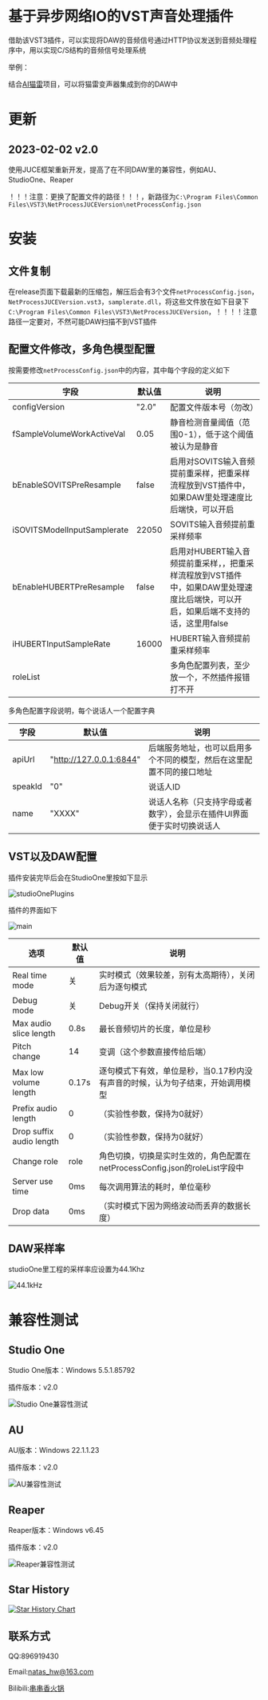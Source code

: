 # 基于异步网络IO的VST声音处理插件

借助该VST3插件，可以实现将DAW的音频信号通过HTTP协议发送到音频处理程序中，用以实现C/S结构的音频信号处理系统

举例：

结合[AI猫雷](https://github.com/IceKyrin/sovits_f0_infer/tree/main)项目，可以将猫雷变声器集成到你的DAW中

# 更新

## 2023-02-02 v2.0

使用JUCE框架重新开发，提高了在不同DAW里的兼容性，例如AU、StudioOne、Reaper

！！！注意：更换了配置文件的路径！！！，新路径为`C:\Program Files\Common Files\VST3\NetProcessJUCEVersion\netProcessConfig.json`

# 安装

## 文件复制

在release页面下载最新的压缩包，解压后会有3个文件`netProcessConfig.json`，`NetProcessJUCEVersion.vst3`，`samplerate.dll`，将这些文件放在如下目录下`C:\Program Files\Common Files\VST3\NetProcessJUCEVersion`，！！！！注意路径一定要对，不然可能DAW扫描不到VST插件

## 配置文件修改，多角色模型配置

按需要修改`netProcessConfig.json`中的内容，其中每个字段的定义如下

|  字段   | 默认值  | 说明 |
|  ----  | ----  | --- |
| configVersion  | "2.0" | 配置文件版本号（勿改） |
| fSampleVolumeWorkActiveVal  | 0.05 | 静音检测音量阈值（范围0-1），低于这个阈值被认为是静音 |
| bEnableSOVITSPreResample  | false | 启用对SOVITS输入音频提前重采样，把重采样流程放到VST插件中，如果DAW里处理速度比后端快，可以开启 |
| iSOVITSModelInputSamplerate  | 22050 | SOVITS输入音频提前重采样频率 |
| bEnableHUBERTPreResample  | false | 启用对HUBERT输入音频提前重采样，，把重采样流程放到VST插件中，如果DAW里处理速度比后端快，可以开启，如果后端不支持的话，这里用false |
| iHUBERTInputSampleRate  | 16000 | HUBERT输入音频提前重采样频率 |
| roleList  |  | 多角色配置列表，至少放一个，不然插件报错打不开 |

多角色配置字段说明，每个说话人一个配置字典

|  字段   | 默认值  | 说明 |
|  ----  | ----  | --- |
| apiUrl  | "http://127.0.0.1:6844" | 后端服务地址，也可以启用多个不同的模型，然后在这里配置不同的接口地址 |
| speakId  | "0" | 说话人ID |
| name  | "XXXX" | 说话人名称（只支持字母或者数字），会显示在插件UI界面便于实时切换说话人 |

## VST以及DAW配置

插件安装完毕后会在StudioOne里按如下显示

![studioOnePlugins](./docs/plugins.png)

插件的界面如下

![main](./docs/main.png)

|  选项   | 默认值  | 说明 |
|  ----  | ----  | --- |
| Real time mode  | 关 | 实时模式（效果较差，别有太高期待），关闭后为逐句模式 |
| Debug mode  | 关 | Debug开关（保持关闭就行） |
| Max audio slice length  | 0.8s | 最长音频切片的长度，单位是秒 |
| Pitch change  | 14 | 变调（这个参数直接传给后端） |
| Max low volume length  | 0.17s | 逐句模式下有效，单位是秒，当0.17秒内没有声音的时候，认为句子结束，开始调用模型 |
| Prefix audio length  | 0 | （实验性参数，保持为0就好） |
| Drop suffix audio length  | 0 | （实验性参数，保持为0就好） |
| Change role  | role | 角色切换，切换是实时生效的，角色配置在netProcessConfig.json的roleList字段中 |
| Server use time  | 0ms | 每次调用算法的耗时，单位毫秒 |
| Drop data  | 0ms | （实时模式下因为网络波动而丢弃的数据长度） |

## DAW采样率

studioOne里工程的采样率应设置为44.1Khz

![44.1kHz](./docs/studioOneSampleRateSetting.png)

# 兼容性测试

## Studio One

Studio One版本：Windows 5.5.1.85792

插件版本：v2.0

![Studio One兼容性测试](./docs/studio_one_test.png)

## AU

AU版本：Windows 22.1.1.23

插件版本：v2.0

![AU兼容性测试](./docs/au_test.png)

## Reaper

Reaper版本：Windows v6.45

插件版本：v2.0

![Reaper兼容性测试](./docs/reaper_test.png)

## Star History

[![Star History Chart](https://api.star-history.com/svg?repos=zhaohui8969/VST_NetProcess-&type=Date)](https://star-history.com/#zhaohui8969/VST_NetProcess-&Date)

## 联系方式

QQ:896919430

Email:natas_hw@163.com

Bilibili:[串串香火锅](https://space.bilibili.com/4958385)
